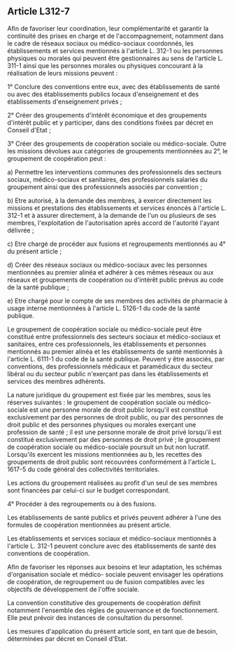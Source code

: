 ## Article L312-7

Afin de favoriser leur coordination, leur complémentarité et garantir la continuité des prises en charge et
de l'accompagnement, notamment dans le cadre de réseaux sociaux ou médico-sociaux coordonnés, les
établissements et services mentionnés à l'article L. 312-1 ou les personnes physiques ou morales qui peuvent
être gestionnaires au sens de l'article L. 311-1 ainsi que les personnes morales ou physiques concourant à la
réalisation de leurs missions peuvent :

1° Conclure des conventions entre eux, avec des établissements de santé ou avec des établissements publics
locaux d'enseignement et des établissements d'enseignement privés ;

2° Créer des groupements d'intérêt économique et des groupements d'intérêt public et y participer, dans des
conditions fixées par décret en Conseil d'Etat ;

3° Créer des groupements de coopération sociale ou médico-sociale. Outre les missions dévolues aux
catégories de groupements mentionnées au 2°, le groupement de coopération peut :


a) Permettre les interventions communes des professionnels des secteurs sociaux, médico-sociaux et
sanitaires, des professionnels salariés du groupement ainsi que des professionnels associés par convention ;

b) Etre autorisé, à la demande des membres, à exercer directement les missions et prestations des
établissements et services énoncés à l'article L. 312-1 et à assurer directement, à la demande de l'un ou
plusieurs de ses membres, l'exploitation de l'autorisation après accord de l'autorité l'ayant délivrée ;

c) Etre chargé de procéder aux fusions et regroupements mentionnés au 4° du présent article ;

d) Créer des réseaux sociaux ou médico-sociaux avec les personnes mentionnées au premier alinéa et adhérer
à ces mêmes réseaux ou aux réseaux et groupements de coopération ou d'intérêt public prévus au code de la
santé publique ;

e) Etre chargé pour le compte de ses membres des activités de pharmacie à usage interne mentionnées à
l'article L. 5126-1 du code de la santé publique.

Le groupement de coopération sociale ou médico-sociale peut être constitué entre professionnels des secteurs
sociaux et médico-sociaux et sanitaires, entre ces professionnels, les établissements et personnes mentionnés
au premier alinéa et les établissements de santé mentionnés à l'article L. 6111-1 du code de la santé publique.
Peuvent y être associés, par conventions, des professionnels médicaux et paramédicaux du secteur libéral ou
du secteur public n'exerçant pas dans les établissements et services des membres adhérents.

La nature juridique du groupement est fixée par les membres, sous les réserves suivantes : le groupement
de coopération sociale ou médico-sociale est une personne morale de droit public lorsqu'il est constitué
exclusivement par des personnes de droit public, ou par des personnes de droit public et des personnes
physiques ou morales exerçant une profession de santé ; il est une personne morale de droit privé lorsqu'il
est constitué exclusivement par des personnes de droit privé ; le groupement de coopération sociale ou
médico-sociale poursuit un but non lucratif. Lorsqu'ils exercent les missions mentionnées au b, les recettes
des groupements de droit public sont recouvrées conformément à l'article L. 1617-5 du code général des
collectivités territoriales.

Les actions du groupement réalisées au profit d'un seul de ses membres sont financées par celui-ci sur le
budget correspondant.

4° Procéder à des regroupements ou à des fusions.

Les établissements de santé publics et privés peuvent adhérer à l'une des formules de coopération
mentionnées au présent article.

Les établissements et services sociaux et médico-sociaux mentionnés à l'article L. 312-1 peuvent conclure
avec des établissements de santé des conventions de coopération.

Afin de favoriser les réponses aux besoins et leur adaptation, les schémas d'organisation sociale et médico-
sociale peuvent envisager les opérations de coopération, de regroupement ou de fusion compatibles avec les
objectifs de développement de l'offre sociale.

La convention constitutive des groupements de coopération définit notamment l'ensemble des règles de
gouvernance et de fonctionnement. Elle peut prévoir des instances de consultation du personnel.

Les mesures d'application du présent article sont, en tant que de besoin, déterminées par décret en Conseil
d'Etat.

